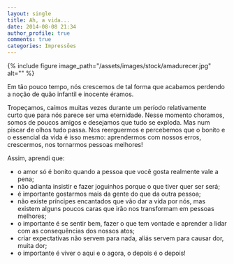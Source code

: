 ```yaml
---
layout: single
title: Ah, a vida...
date: 2014-08-08 21:34
author_profile: true
comments: true
categories: Impressões
---
```


{% include figure image_path="/assets/images/stock/amadurecer.jpg" alt=""  %}

Em tão pouco tempo, nós crescemos de tal forma que acabamos perdendo a noção de quão infantil e inocente éramos.

Tropeçamos, caímos muitas vezes durante um período relativamente curto que para nós parece ser uma eternidade. Nesse momento choramos, somos de poucos amigos e desejamos que tudo se exploda. Mas num piscar de olhos tudo passa. Nos reerguermos e percebemos que o bonito e o essencial da vida é isso mesmo: aprendermos com nossos erros, crescermos, nos tornarmos pessoas melhores!


Assim, aprendi que:

- o amor só é bonito quando a pessoa que você gosta realmente vale a pena;
- não adianta insistir e fazer joguinhos porque o que tiver quer ser será;
- é importante gostarmos mais da gente do que da outra pessoa;
- não existe príncipes encantados que vão dar a vida por nós, mas existem alguns poucos caras que irão nos transformam em pessoas melhores;
- o importante é se sentir bem, fazer o que tem vontade e aprender a lidar com as consequências dos nossos atos;
- criar expectativas não servem para nada, aliás servem para causar dor, muita dor;
- o importante é viver o aqui e o agora, o depois é o depois!

